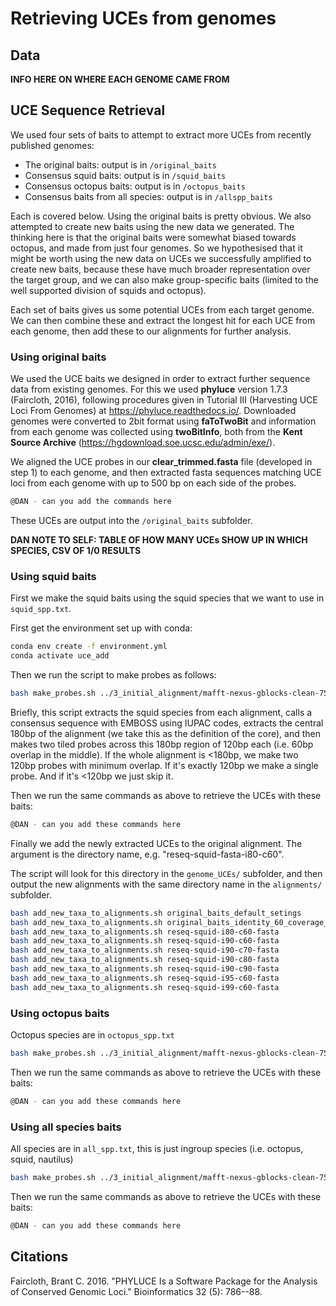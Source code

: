 # Retrieving UCEs from genomes

## Data

**INFO HERE ON WHERE EACH GENOME CAME FROM**

## UCE Sequence Retrieval

We used four sets of baits to attempt to extract more UCEs from recently published genomes:

* The original baits: output is in `/original_baits`
* Consensus squid baits: output is in `/squid_baits`
* Consensus octopus baits: output is in `/octopus_baits`
* Consensus baits from all species: output is in `/allspp_baits`

Each is covered below. Using the original baits is pretty obvious. We also attempted to create new baits using the new data we generated. The thinking here is that the original baits were somewhat biased towards octopus, and made from just four genomes. So we hypothesised that it might be worth using the new data on UCEs we successfully amplified to create new baits, because these have much broader representation over the target group, and we can also make group-specific baits (limited to the well supported division of squids and octopus).

Each set of baits gives us some potential UCEs from each target genome. We can then combine these and extract the longest hit for each UCE from each genome, then add these to our alignments for further analysis. 

### Using original baits

We used the UCE baits we designed in order to extract further sequence data from existing genomes. For this we used **phyluce** version 1.7.3 (Faircloth, 2016), following procedures given in Tutorial III (Harvesting UCE Loci From Genomes) at <https://phyluce.readthedocs.io/>. Downloaded genomes were converted to 2bit format using **faToTwoBit** and information from each genome was collected using **twoBitInfo**, both from the **Kent Source Archive** (<https://hgdownload.soe.ucsc.edu/admin/exe/>).

We aligned the UCE probes in our **clear_trimmed.fasta** file (developed in step 1) to each genome, and then extracted fasta sequences matching UCE loci from each genome with up to 500 bp on each side of the probes.

```bash
@DAN - can you add the commands here
```


These UCEs are output into the `/original_baits` subfolder.




**DAN NOTE TO SELF: TABLE OF HOW MANY UCEs SHOW UP IN WHICH SPECIES, CSV OF 1/0 RESULTS**

### Using squid baits

First we make the squid baits using the squid species that we want to use in `squid_spp.txt`.


First get the environment set up with conda:
```bash
conda env create -f environment.yml 
conda activate uce_add
```

Then we run the script to make probes as follows:

```bash
bash make_probes.sh ../3_initial_alignment/mafft-nexus-gblocks-clean-75p/ squid_spp.txt probes_squid.fasta 
```

Briefly, this script extracts the squid species from each alignment, calls a consensus sequence with EMBOSS using IUPAC codes, extracts the central 180bp of the alignment (we take this as the definition of the core), and then makes two tiled probes across this 180bp region of 120bp each (i.e. 60bp overlap in the middle). If the whole alignment is <180bp, we make two 120bp probes with minimum overlap. If it's exactly 120bp we make a single probe. And if it's <120bp we just skip it. 

Then we run the same commands as above to retrieve the UCEs with these baits:

```bash
@DAN - can you add these commands here
```

Finally we add the newly extracted UCEs to the original alignment. The argument is the directory name, e.g. "reseq-squid-fasta-i80-c60". 

The script will look for this directory in the `genome_UCEs/` subfolder, and then output the new alignments with the same directory name in the `alignments/` subfolder.

```bash
bash add_new_taxa_to_alignments.sh original_baits_default_setings
bash add_new_taxa_to_alignments.sh original_baits_identity_60_coverage_80 
bash add_new_taxa_to_alignments.sh reseq-squid-i80-c60-fasta
bash add_new_taxa_to_alignments.sh reseq-squid-i90-c60-fasta
bash add_new_taxa_to_alignments.sh reseq-squid-i90-c70-fasta
bash add_new_taxa_to_alignments.sh reseq-squid-i90-c80-fasta
bash add_new_taxa_to_alignments.sh reseq-squid-i90-c90-fasta
bash add_new_taxa_to_alignments.sh reseq-squid-i95-c60-fasta
bash add_new_taxa_to_alignments.sh reseq-squid-i99-c60-fasta
```

### Using octopus baits

Octopus species are in `octopus_spp.txt`

```bash
bash make_probes.sh ../3_initial_alignment/mafft-nexus-gblocks-clean-75p/ octopus_spp.txt probes_octopus.fasta 
```

Then we run the same commands as above to retrieve the UCEs with these baits:

```bash
@DAN - can you add these commands here
```


### Using all species baits

All species are in `all_spp.txt`, this is just ingroup species (i.e. octopus, squid, nautilus)

```bash
bash make_probes.sh ../3_initial_alignment/mafft-nexus-gblocks-clean-75p/ all_spp.txt probes_all.fasta 
```

Then we run the same commands as above to retrieve the UCEs with these baits:

```bash
@DAN - can you add these commands here
```


## Citations

Faircloth, Brant C. 2016. "PHYLUCE Is a Software Package for the Analysis of Conserved Genomic Loci." Bioinformatics 32 (5): 786--88.
